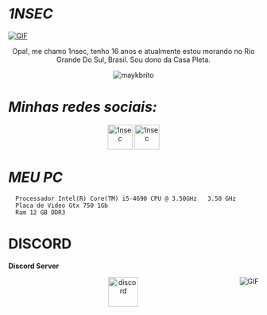 #                                                                    *1NSEC*



<a href="https://youtu.be/grB7Uof4TVA" target="blank"><img align="center" alt="GIF" src="https://cdn.dribbble.com/users/2238041/screenshots/4763918/working.gif" /></a>


<p align="center">Opa!, me chamo 1nsec, tenho 16 anos e atualmente estou morando no Rio Grande Do Sul, Brasil. Sou dono da Casa Pleta.
</p>


<p align="center"> <img src="https://komarev.com/ghpvc/?username=1nsec&color=blueviolet" alt="maykbrito" /> </p>


#                                                                    *Minhas redes sociais:*

<p align="center">
<a href="https://twitter.com/Deadisconnect" target="blank"><img align="center" src="https://www.gifservice.fr/img/gif-vignette-small/08fbc16f6a87f07f35676122a339b6c0/51748-multi-media-computer-software-internet-twitter.gif" alt="1nsec" height="50" width="50" /></a>
<a href="https://instagram.com/deadisconnect" target="blank"><img align="center" src="https://media0.giphy.com/media/QWpK88H1g9PtmtQly1/giphy.gif" alt="1nsec" height="50" width="50" /></a>
</p>


#                                                                    *MEU PC*

      Processador Intel(R) Core(TM) i5-4690 CPU @ 3.50GHz   3.50 GHz 
      Placa de Video Gtx 750 1Gb
      Ram 12 GB DDR3



#                                                                    **DISCORD**


**Discord Server**


<a href="https://youtu.be/8uvZgisgX5I" target="blank"><img align="right" alt="GIF" src="https://static.wixstatic.com/media/6bffcc_c6098b1dd9a542e18db4ad64699be580.gif" /></a>
<p align="center">
<a href="https://discord.gg/DbjJHXAkvW" target="blank"><img align="center" src="https://discordemoji.com/assets/emoji/3702_party_discord.gif" alt="discord" height="60" width="60"/></a>
</p>

